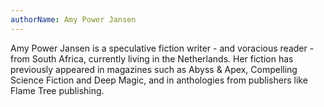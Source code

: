 ```yaml
---
authorName: Amy Power Jansen
---
```

Amy Power Jansen is a speculative fiction writer - and voracious reader - from South Africa, currently living in the Netherlands. Her fiction has previously appeared in magazines such as Abyss & Apex, Compelling Science Fiction and Deep Magic, and in anthologies from publishers like Flame Tree publishing.
